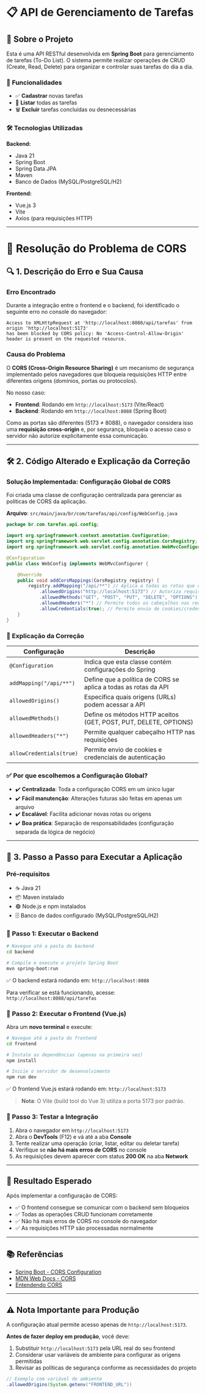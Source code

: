 # 📋 API de Gerenciamento de Tarefas

## 📖 Sobre o Projeto

Esta é uma API RESTful desenvolvida em **Spring Boot** para gerenciamento de tarefas (To-Do List). O sistema permite realizar operações de CRUD (Create, Read, Delete) para organizar e controlar suas tarefas do dia a dia.

### 🎯 Funcionalidades

- ✅ **Cadastrar** novas tarefas
- 📝 **Listar** todas as tarefas
- 🗑️ **Excluir** tarefas concluídas ou desnecessárias

### 🛠️ Tecnologias Utilizadas

**Backend:**
- Java 21
- Spring Boot
- Spring Data JPA
- Maven
- Banco de Dados (MySQL/PostgreSQL/H2)

**Frontend:**
- Vue.js 3
- Vite
- Axios (para requisições HTTP)

---

# 🔧 Resolução do Problema de CORS

## 🔍 1. Descrição do Erro e Sua Causa

### Erro Encontrado
Durante a integração entre o frontend e o backend, foi identificado o seguinte erro no console do navegador:

```
Access to XMLHttpRequest at 'http://localhost:8080/api/tarefas' from origin 'http://localhost:5173' 
has been blocked by CORS policy: No 'Access-Control-Allow-Origin' header is present on the requested resource.
```

### Causa do Problema
O **CORS (Cross-Origin Resource Sharing)** é um mecanismo de segurança implementado pelos navegadores que bloqueia requisições HTTP entre diferentes origens (domínios, portas ou protocolos).

No nosso caso:
- **Frontend**: Rodando em `http://localhost:5173` (Vite/React)
- **Backend**: Rodando em `http://localhost:8088` (Spring Boot)

Como as portas são diferentes (5173 ≠ 8088), o navegador considera isso uma **requisição cross-origin** e, por segurança, bloqueia o acesso caso o servidor não autorize explicitamente essa comunicação.

---

## 🛠️ 2. Código Alterado e Explicação da Correção

### Solução Implementada: Configuração Global de CORS

Foi criada uma classe de configuração centralizada para gerenciar as políticas de CORS da aplicação.

**Arquivo**: `src/main/java/br/com/tarefas/api/config/WebConfig.java`

```java
package br.com.tarefas.api.config;

import org.springframework.context.annotation.Configuration;
import org.springframework.web.servlet.config.annotation.CorsRegistry;
import org.springframework.web.servlet.config.annotation.WebMvcConfigurer;

@Configuration
public class WebConfig implements WebMvcConfigurer {

    @Override
    public void addCorsMappings(CorsRegistry registry) {
        registry.addMapping("/api/**") // Aplica a todas as rotas que começam com /api/
            .allowedOrigins("http://localhost:5173") // Autoriza requisições do frontend
            .allowedMethods("GET", "POST", "PUT", "DELETE", "OPTIONS") // Métodos HTTP permitidos
            .allowedHeaders("*") // Permite todos os cabeçalhos nas requisições
            .allowCredentials(true); // Permite envio de cookies/credenciais
    }
}
```

### 📝 Explicação da Correção

| Configuração | Descrição |
|--------------|-----------|
| `@Configuration` | Indica que esta classe contém configurações do Spring |
| `addMapping("/api/**")` | Define que a política de CORS se aplica a todas as rotas da API |
| `allowedOrigins()` | Especifica quais origens (URLs) podem acessar a API |
| `allowedMethods()` | Define os métodos HTTP aceitos (GET, POST, PUT, DELETE, OPTIONS) |
| `allowedHeaders("*")` | Permite qualquer cabeçalho HTTP nas requisições |
| `allowCredentials(true)` | Permite envio de cookies e credenciais de autenticação |

### ✅ Por que escolhemos a Configuração Global?

- ✔️ **Centralizada**: Toda a configuração CORS em um único lugar
- ✔️ **Fácil manutenção**: Alterações futuras são feitas em apenas um arquivo
- ✔️ **Escalável**: Facilita adicionar novas rotas ou origens
- ✔️ **Boa prática**: Separação de responsabilidades (configuração separada da lógica de negócio)

---

## 🚀 3. Passo a Passo para Executar a Aplicação

### Pré-requisitos
- ☕ Java 21
- 📦 Maven instalado
- 🟢 Node.js e npm instalados
- 🗄️ Banco de dados configurado (MySQL/PostgreSQL/H2)

### 📍 Passo 1: Executar o Backend

```bash
# Navegue até a pasta do backend
cd backend

# Compile e execute o projeto Spring Boot
mvn spring-boot:run
```

✅ O backend estará rodando em: `http://localhost:8088`

Para verificar se está funcionando, acesse: `http://localhost:8088/api/tarefas`

### 📍 Passo 2: Executar o Frontend (Vue.js)

Abra um **novo terminal** e execute:

```bash
# Navegue até a pasta do frontend
cd frontend

# Instale as dependências (apenas na primeira vez)
npm install

# Inicie o servidor de desenvolvimento
npm run dev
```

✅ O frontend Vue.js estará rodando em: `http://localhost:5173`

> **Nota**: O Vite (build tool do Vue 3) utiliza a porta 5173 por padrão.

### 📍 Passo 3: Testar a Integração

1. Abra o navegador em `http://localhost:5173`
2. Abra o **DevTools** (F12) e vá até a aba **Console**
3. Tente realizar uma operação (criar, listar, editar ou deletar tarefa)
4. Verifique se **não há mais erros de CORS** no console
5. As requisições devem aparecer com status **200 OK** na aba **Network**

---

## 🎯 Resultado Esperado

Após implementar a configuração de CORS:
- ✅ O frontend consegue se comunicar com o backend sem bloqueios
- ✅ Todas as operações CRUD funcionam corretamente
- ✅ Não há mais erros de CORS no console do navegador
- ✅ As requisições HTTP são processadas normalmente

---

## 📚 Referências

- [Spring Boot - CORS Configuration](https://spring.io/guides/gs/rest-service-cors/)
- [MDN Web Docs - CORS](https://developer.mozilla.org/pt-BR/docs/Web/HTTP/CORS)
- [Entendendo CORS](https://web.dev/cross-origin-resource-sharing/)

---

## ⚠️ Nota Importante para Produção

A configuração atual permite acesso apenas de `http://localhost:5173`. 

**Antes de fazer deploy em produção**, você deve:
1. Substituir `http://localhost:5173` pela URL real do seu frontend
2. Considerar usar variáveis de ambiente para configurar as origens permitidas
3. Revisar as políticas de segurança conforme as necessidades do projeto

```java
// Exemplo com variável de ambiente
.allowedOrigins(System.getenv("FRONTEND_URL"))
```
